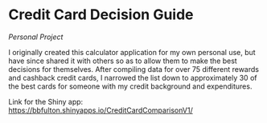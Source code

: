 # Credit Card Decision Guide

<i>Personal Project</i> 

I originally created this calculator application for my own personal use, but have since shared it with others so as to allow them to make the best decisions for themselves.  After compiling data for over 75 different rewards and cashback credit cards, I narrowed the list down to approximately 30 of the best cards for someone with my credit background and expenditures.

Link for the Shiny app:  https://bbfulton.shinyapps.io/CreditCardComparisonV1/
